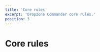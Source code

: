 ```yaml
---
title: 'Core rules'
excerpt: 'Dropzone Commander core rules.'
position: 3
---
```

# Core rules

<script setup>
  import { data as pages } from '/documents.data'
  const slug = '/en/dzc/rules/'
  const filteredPages = pages.filter(page => page?.href.indexOf(slug) > -1 && page?.href.indexOf('index.html') < 0)
    .sort((a, b) => a.position - b.position)
</script>

<CategoryCardsContainer :pages="filteredPages" />
